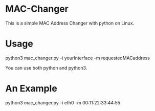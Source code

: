 # MAC-Changer
This is a simple MAC Address Changer with python on Linux.

# Usage
python3 mac_changer.py -i yourInterface -m requestedMACaddress

You can use both python and python3.

# An Example
python3 mac_changer.py -i eth0 -m 00:11:22:33:44:55
